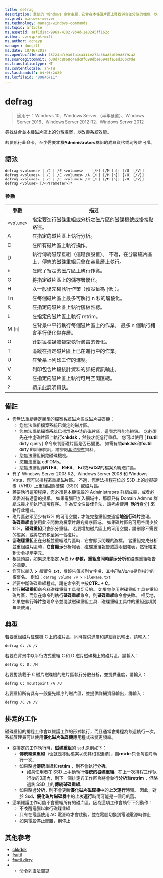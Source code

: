 ```yaml
---
title: defrag
description: 重組的 Windows 命令主題，它會在本機磁片區上尋找併合並分散的檔案，以改善系統效能。
ms.prod: windows-server
ms.technology: manage-windows-commands
ms.topic: article
ms.assetid: aaf1d1ac-996a-4282-9b4d-1e8245ff162c
author: coreyp-at-msft
ms.author: coreyp
manager: dongill
ms.date: 10/16/2017
ms.openlocfilehash: f8723afc936fa1ea311e275a58a85b20988f92a2
ms.sourcegitcommit: b00d7c8968c4adc8f699dbee694afe6ed36bc9de
ms.translationtype: MT
ms.contentlocale: zh-TW
ms.lasthandoff: 04/08/2020
ms.locfileid: "80846711"
---
```

# <a name="defrag"></a>defrag

>適用于： Windows 10、Windows Server （半年通道）、Windows Server 2016、Windows Server 2012 R2、Windows Server 2012

尋找併合並本機磁片區上的分散檔案，以改善系統效能。

若要執行此命令，至少需要本機**Administrators**群組的成員資格或同等許可權。

## <a name="syntax"></a>語法
```
defrag <volumes> | /C | /E <volumes>    [/H] [/M [n]| [/U] [/V]]
defrag <volumes> | /C | /E <volumes> /A [/H] [/M [n]| [/U] [/V]]
defrag <volumes> | /C | /E <volumes> /X [/H] [/M [n]| [/U] [/V]]
defrag <volume> [/<Parameter>]*
```
### <a name="parameters"></a>參數

|參數|描述|
|-------|--------|
|`<volume>`|指定要進行磁碟重組或分析之磁片區的磁碟機號或掛接點路徑。|
|A|在指定的磁片區上執行分析。|
|C|在所有磁片區上執行操作。|
|D|執行傳統磁碟重組（這是預設值）。 不過，在分層磁片區上，傳統的磁碟重組只會在容量層上執行。|
|E|在除了指定的磁片區上執行作業。|
|G|將指定磁片區上的儲存層優化。|
|H|以一般優先權執行作業（預設值為 [低]）。|
|I n|在每個磁片區上最多可執行 n 秒的層優化。|
|K|在指定的磁片區上執行樓板匯總。|
|L|在指定的磁片區上執行 retrim。|
|M [n]|在背景中平行執行每個磁片區上的作業。 最多 n 個執行緒會平行優化儲存層。|
|O|針對每種媒體類型執行適當的優化。|
|T|追蹤在指定磁片區上已在進行中的作業。|
|U|在螢幕上列印工作的進度。|
|V|列印包含片段統計資料的詳細資訊輸出。|
|X|在指定的磁片區上執行可用空間匯總。|
|?|顯示此說明資訊。|

## <a name="remarks"></a>備註
- 您無法重組特定類型的檔案系統磁片區或磁片磁碟機：
  -   您無法重組檔案系統已鎖定的磁片區。
  -   您無法重組檔案系統已標示為中途的磁片區，這表示可能有損毀。 您必須先在中途磁片區上執行**chkdsk** ，然後才能進行重組。 您可以使用 [ **fsutil** dirty query] 命令來判斷磁片區是否已變更。 如需有關**chkdsk**和**fsutil** dirty 的詳細資訊，請參閱[其他參考](defrag.md#BKMK_additionalRef)資料。
  -   您無法重組網路磁碟機機。
  -   您無法重組 cdROMs。
  -   您無法重組非**NTFS**、 **ReFS**、 **Fat**或**Fat32**的檔案系統磁片區。
- 有了 Windows Server 2008 R2、Windows Server 2008 和 Windows Vista，您可以排程來重組磁片區。 不過，您無法排程在位於 SSD 上的虛擬硬碟（VHD）上重組固態硬碟（SSD）或磁片區。
- 若要執行這項程序，您必須是本機電腦的 Administrators 群組成員，或者必須委派有適當的授權。 如果電腦已加入網域中，那麼只有 Domain Admins 群組成員才能執行這項程序。 作為安全性最佳作法，請考慮使用 [**執行**身分] 來執行此程式。
- 磁片區必須至少有15% 的可用空間，才能完整重組並適當**地進行碎片**整理。 **磁碟重組**會使用此空間做為檔案片段的排序區域。 如果磁片區的可用空間少於15%，**磁碟重組**只會部分重組。 若要增加磁片區上的可用空間，請刪除不需要的檔案，或將它們移至另一個磁片。
- 當**磁碟重組**正在分析並重組磁片區時，它會顯示閃爍的游標。 當重組完成分析並重組磁片區時，**它會顯示**分析報表、磁碟重組報告或這兩個報表，然後結束到命令提示字元。
- 根據預設，如果您未指定 **/a**或 **/v** **參數，重組會同時顯示分析**和磁碟重組報告的摘要。
- 您可以輸入 **>** <em>檔案名 .txt</em>，將報告傳送到文字檔，其中*FileName*是您指定的檔案名。 例如：`defrag volume /v > FileName.txt`
- 若要中斷磁碟重組程式，請在命令列中按**CTRL + C**。
- 執行**磁碟重組**命令和磁碟重組工具是互斥的。 如果您使用磁碟重組工具來重組磁片區，而您在命令列執行**磁碟重組**命令，則**磁碟重組**命令會失敗。 相反地，如果您執行**碎片**整理命令並開啟磁碟重組工具，磁碟重組工具中的重組選項將無法使用。

## <a name="examples"></a><a name=BKMK_examples></a>典型
若要重組磁片磁碟機 C 上的磁片區，同時提供進度和詳細資訊輸出，請輸入：
```
defrag C: /U /V
```
若要在背景中以平行方式重組 C 和 D 磁片磁碟機上的磁片區，請輸入：
```
defrag C: D: /M
```
若要對裝載于 C 磁片磁碟機的磁片區執行分散分析，並提供進度，請輸入：
```
defrag C: mountpoint /A /U
```
若要重組所有具有一般優先順序的磁片區，並提供詳細資訊輸出，請輸入：
```
defrag /C /H /V
```

## <a name="scheduled-task"></a><a name=BKMK_scheduledTask></a>排定的工作
磁碟重組的排程工作會以維護工作的形式執行，而且通常會排程為每週執行一次。 系統管理員可以使用**優化磁片磁碟機**應用程式來變更頻率。
- 從排定的工作執行時，**磁碟重組**的 ssd 原則如下：
   - **傳統磁碟重組**（也就是移動檔案以使其相當連續），而**retrim**只會每個月執行一次。
   - 如果略過**傳統**重組和**retrim** ，則不會執行**分析**。
      - 如果使用者在 SSD 上手動執行**傳統的磁碟重組**，在上一次排程工作執行後的3周內，則下一個排定的工作回合將會執行**分析**和**retrim** ，但略過該 SSD 上的**傳統磁碟重組**。
   - 如果略過**分析**，則不會更新**優化磁片磁碟機**中的**上次運行**時間。  因此，對於 Ssd，**優化磁片磁碟機**中的**上次運行**時間可能是一個月的舊。
- 這項維護工作可能不會重組所有的磁片區，因為這項工作會執行下列動作：
   - 不喚醒電腦以執行磁碟重組
   - 只有在電腦使用 AC 電源時才會啟動，並在電腦切換到電池電源時停止
   - 如果電腦停止閒置，則停止

## <a name="additional-references"></a><a name=BKMK_additionalRef></a>其他參考
-   [chkdsk](chkdsk.md)
-   [fsutil](fsutil.md)
-   [fsutil dirty](fsutil-dirty.md)
-   - [命令列語法關鍵](command-line-syntax-key.md)

